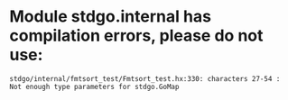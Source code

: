 # Module stdgo.internal has compilation errors, please do not use:
```
stdgo/internal/fmtsort_test/Fmtsort_test.hx:330: characters 27-54 : Not enough type parameters for stdgo.GoMap

```

